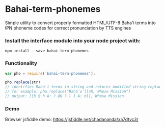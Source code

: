 # Bahai-term-phonemes
Simple utility to convert properly formatted HTML/UTF-8 Baha'i terms into IPN phoneme codes for correct pronunciation by TTS engines
 

### Install the interface module into your node project with:
``` 
npm install --save bahai-term-phonemes
```

### Functionality
``` Javascript
var pho = require('bahai-term-phonemes'); 

pho.replace(str) 
// identifies Baha'i terms in string and returns modified string replacing any such terms with double-bracketed IPN codes
// for example: pho.replace("Bahá’u’lláh, Whose Mission")
// output: [[b @ h A: ? @U ? l l A: h]], Whose Mission
```
 
### Demo

Browser jsfiddle demo: https://jsfiddle.net/chadananda/xa7dtvc3/
